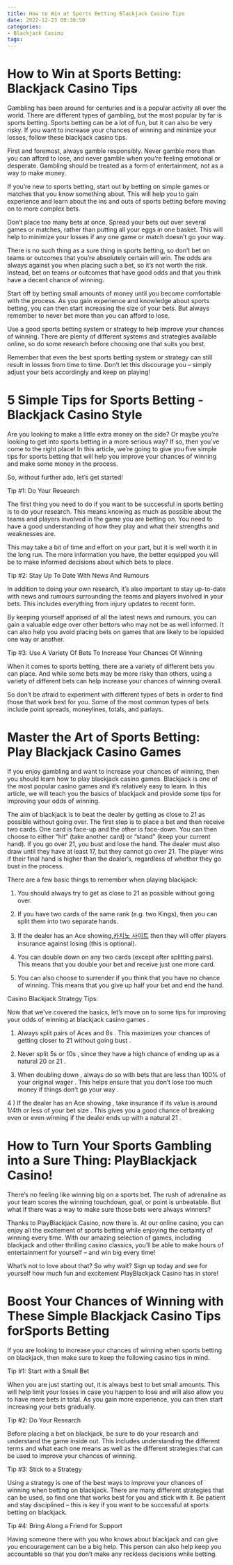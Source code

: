 ```yaml
---
title: How to Win at Sports Betting Blackjack Casino Tips
date: 2022-12-23 00:30:50
categories:
- Blackjack Casino
tags:
---
```



#  How to Win at Sports Betting: Blackjack Casino Tips

Gambling has been around for centuries and is a popular activity all over the world. There are different types of gambling, but the most popular by far is sports betting. Sports betting can be a lot of fun, but it can also be very risky. If you want to increase your chances of winning and minimize your losses, follow these blackjack casino tips.

First and foremost, always gamble responsibly. Never gamble more than you can afford to lose, and never gamble when you’re feeling emotional or desperate. Gambling should be treated as a form of entertainment, not as a way to make money.

If you’re new to sports betting, start out by betting on simple games or matches that you know something about. This will help you to gain experience and learn about the ins and outs of sports betting before moving on to more complex bets.

Don’t place too many bets at once. Spread your bets out over several games or matches, rather than putting all your eggs in one basket. This will help to minimize your losses if any one game or match doesn’t go your way.

There is no such thing as a sure thing in sports betting, so don’t bet on teams or outcomes that you’re absolutely certain will win. The odds are always against you when placing such a bet, so it’s not worth the risk. Instead, bet on teams or outcomes that have good odds and that you think have a decent chance of winning.

Start off by betting small amounts of money until you become comfortable with the process. As you gain experience and knowledge about sports betting, you can then start increasing the size of your bets. But always remember to never bet more than you can afford to lose.

Use a good sports betting system or strategy to help improve your chances of winning. There are plenty of different systems and strategies available online, so do some research before choosing one that suits you best.

Remember that even the best sports betting system or strategy can still result in losses from time to time. Don’t let this discourage you – simply adjust your bets accordingly and keep on playing!

#  5 Simple Tips for Sports Betting - Blackjack Casino Style

Are you looking to make a little extra money on the side? Or maybe you’re looking to get into sports betting in a more serious way? If so, then you’ve come to the right place! In this article, we’re going to give you five simple tips for sports betting that will help you improve your chances of winning and make some money in the process.

So, without further ado, let’s get started!

Tip #1: Do Your Research

The first thing you need to do if you want to be successful in sports betting is to do your research. This means knowing as much as possible about the teams and players involved in the game you are betting on. You need to have a good understanding of how they play and what their strengths and weaknesses are.

This may take a bit of time and effort on your part, but it is well worth it in the long run. The more information you have, the better equipped you will be to make informed decisions about which bets to place.

Tip #2: Stay Up To Date With News And Rumours

In addition to doing your own research, it’s also important to stay up-to-date with news and rumours surrounding the teams and players involved in your bets. This includes everything from injury updates to recent form.

By keeping yourself apprised of all the latest news and rumours, you can gain a valuable edge over other bettors who may not be as well informed. It can also help you avoid placing bets on games that are likely to be lopsided one way or another.

Tip #3: Use A Variety Of Bets To Increase Your Chances Of Winning

When it comes to sports betting, there are a variety of different bets you can place. And while some bets may be more risky than others, using a variety of different bets can help increase your chances of winning overall.

So don’t be afraid to experiment with different types of bets in order to find those that work best for you. Some of the most common types of bets include point spreads, moneylines, totals, and parlays.

#  Master the Art of Sports Betting: Play Blackjack Casino Games

If you enjoy gambling and want to increase your chances of winning, then you should learn how to play blackjack casino games. Blackjack is one of the most popular casino games and it’s relatively easy to learn. In this article, we will teach you the basics of blackjack and provide some tips for improving your odds of winning.

The aim of blackjack is to beat the dealer by getting as close to 21 as possible without going over. The first step is to place a bet and then receive two cards. One card is face-up and the other is face-down. You can then choose to either “hit” (take another card) or “stand” (keep your current hand). If you go over 21, you bust and lose the hand. The dealer must also draw until they have at least 17, but they cannot go over 21. The player wins if their final hand is higher than the dealer’s, regardless of whether they go bust in the process.

There are a few basic things to remember when playing blackjack:

1) You should always try to get as close to 21 as possible without going over.

2) If you have two cards of the same rank (e.g. two Kings), then you can split them into two separate hands.

3) If the dealer has an Ace showing,[카지노 사이트](https://choegocasino.com/) then they will offer players insurance against losing (this is optional).

4) You can double down on any two cards (except after splitting pairs). This means that you double your bet and receive just one more card.

5) You can also choose to surrender if you think that you have no chance of winning. This means that you give up half your bet and end the hand.

 Casino Blackjack Strategy Tips:

  Now that we’ve covered the basics, let’s move on to some tips for improving your odds of winning at blackjack casino games .

  1) Always split pairs of Aces and 8s . This maximizes your chances of getting closer to 21 without going bust .

  2) Never split 5s or 10s , since they have a high chance of ending up as a natural 20 or 21 .

  3) When doubling down , always do so with bets that are less than 100% of your original wager . This helps ensure that you don’t lose too much money if things don’t go your way .

  4 ) If the dealer has an Ace showing , take insurance if its value is around 1/4th or less of your bet size . This gives you a good chance of breaking even or even winning if the dealer ends up with a natural 21 .

#  How to Turn Your Sports Gambling into a Sure Thing: PlayBlackjack Casino!

There’s no feeling like winning big on a sports bet. The rush of adrenaline as your team scores the winning touchdown, goal, or point is unbeatable. But what if there was a way to make sure those bets were always winners?

Thanks to PlayBlackjack Casino, now there is. At our online casino, you can enjoy all the excitement of sports betting while enjoying the certainty of winning every time. With our amazing selection of games, including blackjack and other thrilling casino classics, you’ll be able to make hours of entertainment for yourself – and win big every time!

What’s not to love about that? So why wait? Sign up today and see for yourself how much fun and excitement PlayBlackjack Casino has in store!

#  Boost Your Chances of Winning with These Simple Blackjack Casino Tips forSports Betting

If you are looking to increase your chances of winning when sports betting on blackjack, then make sure to keep the following casino tips in mind.

Tip #1: Start with a Small Bet

When you are just starting out, it is always best to bet small amounts. This will help limit your losses in case you happen to lose and will also allow you to have more bets in total. As you gain more experience, you can then start increasing your bets gradually.

Tip #2: Do Your Research

Before placing a bet on blackjack, be sure to do your research and understand the game inside out. This includes understanding the different terms and what each one means as well as the different strategies that can be used to improve your chances of winning.

Tip #3: Stick to a Strategy

Using a strategy is one of the best ways to improve your chances of winning when betting on blackjack. There are many different strategies that can be used, so find one that works best for you and stick with it. Be patient and stay disciplined – this is key if you want to be successful at sports betting on blackjack.

Tip #4: Bring Along a Friend for Support

Having someone there with you who knows about blackjack and can give you encouragement can be a big help. This person can also help keep you accountable so that you don’t make any reckless decisions while betting.